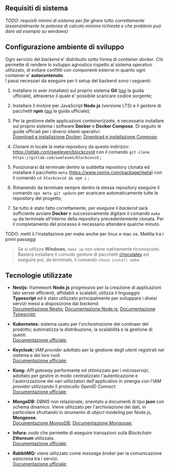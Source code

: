 ## Requisiti di sistema
*TODO: requisiti minimi di sistema per far girare tutto correttamente (essenzialmente la potenza di calcolo minima richiesta e che problemi può dare ad esempio su windows)*

## Configurazione ambiente di sviluppo
Ogni servizio del *backend* e' distribuito sotto forma di *container docker*. Ciò permette di rendere lo sviluppo agnostico rispetto al sistema operativo utilizzato, di evitare conflitti con componenti esterne in quanto ogni container e' **autocontenuto**.</br>
I passi necessari da eseguire per il setup del backend sono i seguenti:

1. Installare (o aver installato) sul proprio sistema **Git** ([qui](https://git-scm.com/book/en/v2/Getting-Started-Installing-Git) la guida ufficiale), attraverso il quale e' possibile scaricare codice sorgente;
   
2. Installare il motore per JavaScript **Node.js** (versione LTS) e il gestore di pacchetti **npm** ([qui](https://nodejs.org/it/download/) la guida ufficiale);
   
3. Per la gestione delle applicazioni *containerizzate*, è necessario installare sul proprio sistema i software **Docker** e **Docker Compose**.
Di seguito le guide ufficiali per i diversi sitemi operativi: </br>
[Download e installazione Docker](https://docs.docker.com/get-docker/);
[Download e installazione Compose](https://docs.docker.com/compose/install/);

5. Clonare in locale la meta-repository da questo indirizzo: https://gitlab.com/sweleven/blockcovid con il comando ```git clone https://gitlab.com/sweleven/blockcovid``` ;

6. Posizionarsi da terminale dentro la suddetta repository clonata ed installare il pacchetto `meta` (https://www.npmjs.com/package/meta) con il comando ```cd blockcovid && npm i``` ;
   
7. Rimanendo da terminale sempre dentro la stessa repository eseguire il comando `npx meta git update` per scaricare automaticamente tutte le repository del progetto;
   
8. Se tutto è stato fatto correttamente, per eseguire il *backend* sarà sufficiente avviare **Docker** e successivamente digitare il comando `make up` da terminale all'interno della repository precedentemente clonata. Per il completamento del processo è necessario attendere qualche minuto.

TODO: metti il l'installazione per make anche per linux e mac os. Mettila tra i primi passaggi
   >Se si utilizza **Windows**, `make up` non viene nativamente riconosciuto. Basterà installare il comodo gestore di pacchetti [chocolatey](https://chocolatey.org/install) ed eseguire poi, da terminale, il comando `choco install make`.



## Tecnologie utilizzate
- **Nestjs:** framework **Node.js** progressivo per la creazione di applicazioni lato server efficienti, affidabili e scalabili; utilizza il linguaggio **Typescript** ed è stato utilizzato principalmente per sviluppare i divesi servizi messi a disposizione dal *backend*. </br>
  [Documentazione Nestjs](https://docs.nestjs.com/);
  [Documentazione Node.js](https://nodejs.org/it/docs/);
  [Documentazione Typescript](https://www.typescriptlang.org/docs/handbook/typescript-in-5-minutes.html);

- **Kubernetes:** sistema usato per l'*orchestrazione* dei continaer del prodotto; automatizza la distribuzione, la scalabilità e la gestione di questi. </br>
  [Documentazione ufficiale](https://kubernetes.io/docs/home/);

- **Keycloak:** *IAM provider* adottato per la gestione degli utenti registrati nel sistema e dei loro ruoli. </br>
  [Documentazione ufficiale](https://www.keycloak.org/documentation);

- **Kong:** *API gateway* performante ed ottimizzato per i *microservizi*, adottato per gestire in modo centralizzato l'autenticazione e l'autorizzazione dei vari utilizzatori dell'applicativo in sinergia con l'*IAM provider* utilizzando il protocollo *OpenID Connect*. </br> 
  [Documentazione ufficiale](https://docs.konghq.com/?_ga=2.93577566.2121013021.1620045998-1484959525.1616409224&_gac=1.93528815.1616409224.CjwKCAjwgOGCBhAlEiwA7FUXkho9rTweO3FbOmCNUyXX7SyL0HWzMge4NZM3ilDQ3Znv9COIPgnjBxoCTmMQAvD_BwE);

- **MongoDB:** *DBMS* non relazionale, orientato a documenti di tipo **json** con schema dinamico. Viene utilizzato per l'archiviazione dei dati, in particolare sfruttando lo strumento di *object modeling* per Node.js, **Mongoose**. </br>
  [Documentazione MongoDB](https://docs.mongodb.com/manual/);
  [Documentazione Mongoose](https://mongoosejs.com/docs/guide.html);

- **Infura:** *nodo* che permette di eseguire transazioni sulla *Blockchain **Ethereum*** utilizzata. </br>
  [Documentazione ufficiale](https://infura.io/docs/ethereum);

- **RabbitMQ:** viene utilizzato come *message broker* per la comunicazione asincrona tra i servizi. </br>
  [Documentazione ufficiale](https://www.rabbitmq.com/documentation.html);




